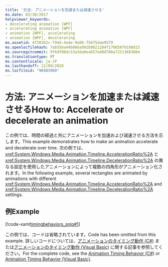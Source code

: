 ```yaml
---
title: '方法: アニメーションを加速または減速させる'
ms.date: 03/30/2017
helpviewer_keywords:
- decelerating animation [WPF]
- accelerating animation [WPF]
- animation [WPF], accelerating
- animation [WPF], decelerating
ms.assetid: 4f383b2c-f94d-4a4e-9a06-f56f5dae95f9
ms.openlocfilehash: 7ab55ba44b866a992b9021284f170858f0108d15
ms.sourcegitcommit: 9f6df084c53a3da0ea657ed0d708a72213683084
ms.translationtype: MT
ms.contentlocale: ja-JP
ms.lasthandoff: 12/09/2020
ms.locfileid: "96983960"
---
```

# <a name="how-to-accelerate-or-decelerate-an-animation"></a><span data-ttu-id="a4322-102">方法: アニメーションを加速または減速させる</span><span class="sxs-lookup"><span data-stu-id="a4322-102">How to: Accelerate or decelerate an animation</span></span>

<span data-ttu-id="a4322-103">この例では、時間の経過と共にアニメーションを加速および減速させる方法を示します。</span><span class="sxs-lookup"><span data-stu-id="a4322-103">This example demonstrates how to make an animation accelerate and decelerate over time.</span></span> <span data-ttu-id="a4322-104">次の例では、<xref:System.Windows.Media.Animation.Timeline.AccelerationRatio%2A> と <xref:System.Windows.Media.Animation.Timeline.DecelerationRatio%2A> の異なる設定を使用したアニメーションによって複数の四角形がアニメーション化されます。</span><span class="sxs-lookup"><span data-stu-id="a4322-104">In the following example, several rectangles are animated by animations with different <xref:System.Windows.Media.Animation.Timeline.AccelerationRatio%2A> and <xref:System.Windows.Media.Animation.Timeline.DecelerationRatio%2A> settings.</span></span>  
  
## <a name="example"></a><span data-ttu-id="a4322-105">例</span><span class="sxs-lookup"><span data-stu-id="a4322-105">Example</span></span>  
 [!code-xaml[timingbehaviors_snip#1](~/samples/snippets/csharp/VS_Snippets_Wpf/timingbehaviors_snip/CSharp/AccelDecelExample.xaml#1)]  
  
 <span data-ttu-id="a4322-106">この例では、コードは省略されています。</span><span class="sxs-lookup"><span data-stu-id="a4322-106">Code has been omitted from this example.</span></span> <span data-ttu-id="a4322-107">詳しいコードについては、[アニメーションのタイミング動作 (C#)](https://github.com/dotnet/docs/tree/master/samples/snippets/csharp/VS_Snippets_Wpf/timingbehaviors_procedural_snip/CSharp) または[アニメーションのタイミング動作 (Visual Basic)](https://github.com/dotnet/docs/tree/master/samples/snippets/visualbasic/VS_Snippets_Wpf/timingbehaviors_procedural_snip/visualbasic) に関する記事を参照してください。</span><span class="sxs-lookup"><span data-stu-id="a4322-107">For the complete code, see the [Animation Timing Behavior (C#)](https://github.com/dotnet/docs/tree/master/samples/snippets/csharp/VS_Snippets_Wpf/timingbehaviors_procedural_snip/CSharp) or [Animation Timing Behavior (Visual Basic)](https://github.com/dotnet/docs/tree/master/samples/snippets/visualbasic/VS_Snippets_Wpf/timingbehaviors_procedural_snip/visualbasic).</span></span>
